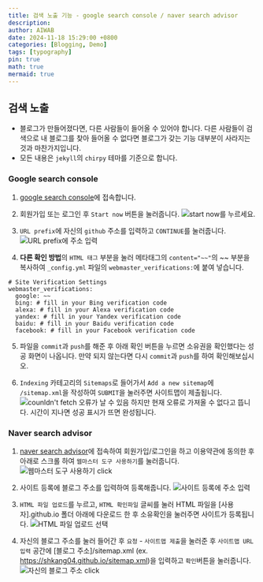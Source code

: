 ```yaml
---
title: 검색 노출 기능 - google search console / naver search advisor
description: 
author: AIWAB
date: 2024-11-18 15:29:00 +0800
categories: [Blogging, Demo]
tags: [typography]
pin: true
math: true
mermaid: true
---
```


## 검색 노출
- 블로그가 만들어졌다면, 다른 사람들이 들어올 수 있어야 합니다. 다른 사람들이 검색으로 내 블로그를 찾아 들어올 수 없다면 블로그가 갖는 기능 대부분이 사라지는 것과 마찬가지입니다.
- 모든 내용은 `jekyll`의 `chirpy` 테마를 기준으로 합니다.

### Google search console

1. [google search console](https://search.google.com/search-console/about)에 접속합니다.
   
2. 회원가입 또는 로그인 후 `Start now` 버튼을 눌러줍니다.
   ![start now를 누르세요.]("/assets/img/md_img/start_now.png")

3. `URL prefix`에 자신의 `github` 주소를 입력하고 `CONTINUE`를 눌러줍니다.
   ![URL prefix에 주소 입력]("/assets/img/md_img/URL_prefix")

4. **다른 확인 방법**의 `HTML 태그` 부분을 눌러 메타태그의 `content="~~"`의 ~~ 부분을 복사하여 `_config.yml` 파일의 `webmaster_verifications:`에 붙여 넣습니다.
```
# Site Verification Settings
webmaster_verifications:
  google: ~~
  bing: # fill in your Bing verification code
  alexa: # fill in your Alexa verification code
  yandex: # fill in your Yandex verification code
  baidu: # fill in your Baidu verification code
  facebook: # fill in your Facebook verification code   
```

5. 파일을 `commit`과 `push`를 해준 후 아래 확인 버튼을 누르면 소유권을 확인했다는 성공 화면이 나옵니다. 만약 되지 않는다면 다시 `commit`과 `push`를 하여 확인해보십시오.
   
6. `Indexing` 카테고리의 `Sitemaps`로 들어가서 `Add a new sitemap`에 `/sitemap.xml`을 작성하여 `SUBMIT`을 눌러주면 사이트맵이 제출됩니다.  
   ![counldn't fetch 오류가 날 수 있음]("assets/img/md_img/couldn't_fetch.png")
   하지만 현재 오류로 가져올 수 없다고 뜹니다. 시간이 지나면 성공 표시가 뜨면 완성됩니다.

### Naver search advisor

1. [naver search advisor](https://searchadvisor.naver.com/)에 접속하여 회원가입/로그인을 하고 이용약관에 동의한 후 아래로 스크롤 하여 `웹마스터 도구 사용하기`를 눌러줍니다.
   ![웹마스터 도구 사용하기 click]("assets/img/md_img/webmaster_tool.png")

2. 사이트 등록에 블로그 주소를 입력하여 등록해줍니다.
   ![사이트 등록에 주소 입력]("assets/img/md_img/site_submit.png")

3. `HTML 파일 업로드`를 누르고, `HTML 확인파일` 글씨를 눌러 HTML 파일을 \[사용자].github.io 폴더 아래에 다운로드 한 후 소유확인을 눌러주면 사이트가 등록됩니다.
   ![HTML 파일 업로드 선택]("assets/img/md_img/html_file.png")

4. 자신의 블로그 주소를 눌러 들어간 후 `요청` - `사이트맵 제출`을 눌러준 후 `사이트맵 URL 입력` 공간에 \[블로그 주소]/sitemap.xml (ex. https://shkang04.github.io/sitemap.xml)을 입력하고 `확인`버튼을 눌러줍니다.
   ![자신의 블로그 주소 click]("assets/img/md_img/naver_last.png")